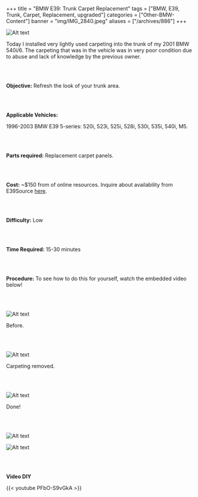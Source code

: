 +++
title = "BMW E39: Trunk Carpet Replacement"
tags = ["BMW, E39, Trunk, Carpet, Replacement, upgraded"]
categories = ["Other-BMW-Content"]
banner = "img/IMG_2840.jpeg"
aliases = ["/archives/886"]
+++

![Alt text](https://e39source.com/wp-content/uploads/2013/03/IMG_2840.jpg)

Today I installed very lightly used carpeting into the trunk of my 2001 BMW 540i/6.  The carpeting that was in the vehicle was in very poor condition due to abuse and lack of knowledge by the previous owner.

&nbsp;<br/><br/>

**Objective:**  Refresh the look of your trunk area.

&nbsp;<br/><br/>

**Applicable Vehicles:**

1996-2003 BMW E39 5-series: 520i, 523i, 525i, 528i, 530i, 535i, 540i, M5.

&nbsp;<br/><br/>

**Parts required:**  Replacement carpet panels.

&nbsp;<br/><br/>

**Cost:**  ~$150 from of online resources. Inquire about availability from E39Source [here](http://www.e39source.com/about).

&nbsp;<br/><br/>

**Difficulty:**  Low

&nbsp;<br/><br/>

**Time Required:**  15-30 minutes

&nbsp;<br/><br/>

**Procedure:** To see how to do this for yourself, watch the embedded video below!

&nbsp;<br/><br/>

![Alt text](../img/IMG_2821.jpeg)

Before.

&nbsp;<br/><br/>

![Alt text](../img/IMG_2833.jpeg)

Carpeting removed.

&nbsp;<br/><br/>

![Alt text](../img/IMG_2842.jpeg)

Done!

&nbsp;<br/><br/>

![Alt text](https://e39source.com/wp-content/uploads/2013/03/IMG_2840.jpg)

![Alt text](../img/IMG_2844.jpeg)

&nbsp;<br/><br/>

**Video DIY**

{{< youtube PFbO-S9vGkA >}}

&nbsp;<br/><br/>
